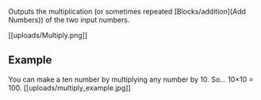 Outputs the multiplication (or sometimes repeated [Blocks/addition](Add Numbers)) of the two input numbers.

[[uploads/Multiply.png]]

## Example
You can make a ten number by multiplying any number by 10. So... 10×10 = 100.
[[uploads/multiply_example.jpg]]